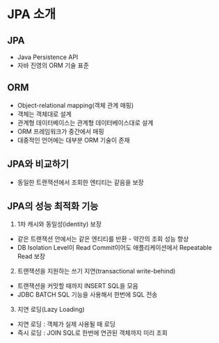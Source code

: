 # JPA 소개

## JPA

- Java Persistence API
- 자바 진영의 ORM 기술 표준

## ORM

- Object-relational mapping(객체 관계 매핑)
- 객체는 객체대로 설계
- 관계형 데이터베이스는 관계형 데이터베이스대로 설계
- ORM 프레임워크가 중간에서 매핑
- 대중적인 언어에는 대부분 ORM 기술이 존재

## JPA와 비교하기

- 동일한 트랜잭션에서 조회한 엔티티는 같음을 보장

## JPA의 성능 최적화 기능

1. 1차 캐시와 동일성(identity) 보장
  - 같은 트랜잭션 안에서는 같은 엔티티를 반환 - 약간의 조회 성능 향상
  - DB Isolation Level이 Read Commit이어도 애플리케이션에서 Repeatable Read 보장
2. 트랜잭션을 지원하는 쓰기 지연(transactional write-behind)
  - 트랜잭션을 커밋할 때까지 INSERT SQL을 모음
  - JDBC BATCH SQL 기능을 사용해서 한번에 SQL 전송
3. 지연 로딩(Lazy Loading)
  - 지연 로딩 : 객체가 실제 사용될 때 로딩
  - 즉시 로딩 : JOIN SQL로 한번에 연관된 객체까지 미리 조회
